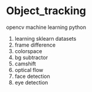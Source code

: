 # Object_tracking
opencv machine learning python 
1. learning sklearn datasets
2. frame difference
3. colorspace
4. bg subtractor
5. camshift
6. optical flow
7. face detection
8. eye detection
